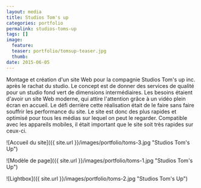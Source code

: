 ```yaml
---
layout: media
title: Studios Tom's up
categories: portfolio
permalink: studios-toms-up
tags: [] 
image:
  feature:
  teaser: portfolio/tomsup-teaser.jpg
  thumb:
date: 2015-06-05
---
```


Montage et création d'un site Web pour la compagnie Studios Tom's up inc. après le rachat du studio. Le concept est de donner des services de qualité pour un studio fond vert de dimensions intermédiaires. Les besoins étaient d'avoir un site Web moderne, qui attire l'attention grâce à un vidéo plein écran en accueil. Le défi derrière cette réalisation était de le faire sans faire souffrir les performance du site. Le site est donc des plus rapides et optimisé pour tous les médias sur lequel on peut le regarder. Compatible avec les appareils mobiles, il était important que le site soit très rapides sur ceux-ci.

![Accueil du site]({{ site.url }}/images/portfolio/toms-3.jpg "Studios Tom's Up")

![Modèle de page]({{ site.url }}/images/portfolio/toms-1.jpg "Studios Tom's Up")

![Lightbox]({{ site.url }}/images/portfolio/toms-2.jpg "Studios Tom's Up")